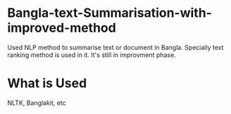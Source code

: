 # Bangla-text-Summarisation-with-improved-method
Used NLP method to summarise text or document in Bangla. Specially text ranking method is used in it. It's still in improvment phase.

# What is Used
NLTK, 
Banglakit, 
etc
